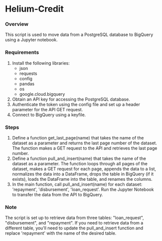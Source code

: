# Helium-Credit

### Overview
This script is used to move data from a PostgreSQL database to BigQuery using a Jupyter notebook.

### Requirements
1. Install the following libraries:
   - json
   - requests
   - config
   - pandas
   - os
   - google.cloud.bigquery
2. Obtain an API key for accessing the PostgreSQL database.
3. Authenticate the token using the config file and set up a header parameter for the API GET request.
4. Connect to BigQuery using a keyfile.

### Steps
1. Define a function get_last_page(name) that takes the name of the dataset as a parameter and returns the last page number of the dataset. The function makes a GET   request to the API and retrieves the last page number.
2. Define a function pull_and_insert(name) that takes the name of the dataset as a parameter. The function loops through all pages of the dataset, makes a GET request for each page, appends the data to a list, normalizes the data into a DataFrame, drops the table in BigQuery (if it exists), loads the DataFrame into the table, and renames the columns.
3. In the main function, call pull_and_insert(name) for each dataset: 'repayment', 'disbursement', 'loan_request'.
Run the Jupyter Notebook to transfer the data from the API to BigQuery.

### Note
The script is set up to retrieve data from three tables: "loan_request", "disbursement", and "repayment". If you need to retrieve data from a different table, you'll need to update the pull_and_insert function and replace 'repayment' with the name of the desired table.
